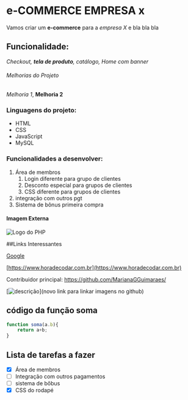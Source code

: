 # e-COMMERCE EMPRESA x

Vamos criar um **e-commerce** para a *empresa X* e bla bla bla

## Funcionalidade:

_Checkout, **tela de produto**, catálogo, Home com banner_

###### Melhorias do Projeto

_Melhoria 1_, __Melhoria 2__

### Linguagens do projeto:

* HTML
* CSS
* JavaScript
* MySQL

### Funcionalidades a desenvolver:

1. Área de membros
    1. Login diferente para grupo de clientes
    2. Desconto especial para grupos de clientes
    3. CSS  diferente para grupos de clientes
2. integração com outros pgt
3. Sistema de bônus primeira compra


#### Imagem Externa

![Logo do PHP](https://upload.wikimedia.org/wikipedia/commons/2/27/PHP-logo.svg)

##Links Interessantes

[Google](https://www.google.com)

[https://www.horadecodar.com.br](https://www.horadecodar.com.br)

Contribuidor principal: https://github.com/MarianaGGuimaraes/

[![descrição](link)](novo link para linkar imagens no github)

## código da função soma

``` Javascript
function soma(a.b){
    return a+b;
}
```
## Lista de tarefas a fazer

- [x] Área de membros
- [ ] Integração com outros pagamentos
- [ ] sistema de bôbus
- [x] CSS do rodapé